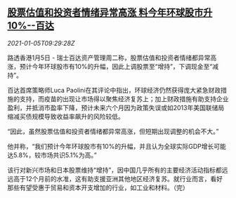 <!--1609842205000-->
[股票估值和投资者情绪异常高涨 料今年环球股市升10%--百达](https://cn.reuters.com/article/stock-valuation-investors-0105-idCNKBS29A0WD)
------

<div><i>2021-01-05T09:29:28Z</i></div><p>路透香港1月5日 - 瑞士百达资产管理周二称，股票估值和投资者情绪都异常高涨，预计今年环球股市有10%的升幅，因此上调股票至“增持”，下调现金至“减持”。</p><p>百达首席策略师Luca Paolini在其评论中指出，环球经济仍然获得庞大紧急财政措施的支持，而疫苗的出现让市场得以聚焦经济复苏上；加上财政措施有助支持企业盈利，并抵消市盈率下降，预计未来六个月因为政策失误或如2013年美国联储局缩减买债规模导致收益率飙升的风险较低。</p><p>“因此，虽然股票估值和投资者情绪都异常高涨，但短期出现调整的机会不大。”</p><p>他并称，“我们预计今年环球股市有10%的升幅，并且认为全球实际GDP增长可能达5.8%，较市场共识5.1%为高。”</p><p>该行对新兴市场和日本股票维持“增持”，因中国几乎所有的主要经济活动指标都远远高于12个月前的水准，这有助支援亚洲其他地区经济复苏。就行业而言，看好那些有望受惠于贸易和资本开支增加的行业，如工业和材料。（完）</p>
